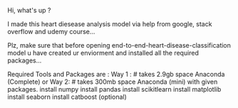 Hi,
what's up ?

I made this heart diesease analysis model via help from google, stack overflow and udemy course...

Plz, make sure that before opening end-to-end-heart-disease-classification model u have created ur enviorment and installed all the required packages...

Required Tools and Packages are :
Way 1 : 		# takes 2.9gb space
Anaconda (Complete) 
or 
Way 2: 		# takes 300mb space
Anaconda (mini) with given packages.
install numpy
install pandas
install scikitlearn
install matplotlib
install seaborn
install catboost (optional)
